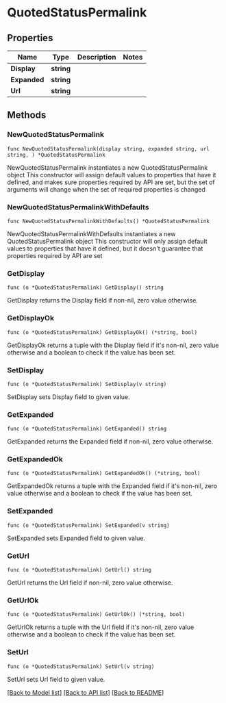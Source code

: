 # QuotedStatusPermalink

## Properties

Name | Type | Description | Notes
------------ | ------------- | ------------- | -------------
**Display** | **string** |  | 
**Expanded** | **string** |  | 
**Url** | **string** |  | 

## Methods

### NewQuotedStatusPermalink

`func NewQuotedStatusPermalink(display string, expanded string, url string, ) *QuotedStatusPermalink`

NewQuotedStatusPermalink instantiates a new QuotedStatusPermalink object
This constructor will assign default values to properties that have it defined,
and makes sure properties required by API are set, but the set of arguments
will change when the set of required properties is changed

### NewQuotedStatusPermalinkWithDefaults

`func NewQuotedStatusPermalinkWithDefaults() *QuotedStatusPermalink`

NewQuotedStatusPermalinkWithDefaults instantiates a new QuotedStatusPermalink object
This constructor will only assign default values to properties that have it defined,
but it doesn't guarantee that properties required by API are set

### GetDisplay

`func (o *QuotedStatusPermalink) GetDisplay() string`

GetDisplay returns the Display field if non-nil, zero value otherwise.

### GetDisplayOk

`func (o *QuotedStatusPermalink) GetDisplayOk() (*string, bool)`

GetDisplayOk returns a tuple with the Display field if it's non-nil, zero value otherwise
and a boolean to check if the value has been set.

### SetDisplay

`func (o *QuotedStatusPermalink) SetDisplay(v string)`

SetDisplay sets Display field to given value.


### GetExpanded

`func (o *QuotedStatusPermalink) GetExpanded() string`

GetExpanded returns the Expanded field if non-nil, zero value otherwise.

### GetExpandedOk

`func (o *QuotedStatusPermalink) GetExpandedOk() (*string, bool)`

GetExpandedOk returns a tuple with the Expanded field if it's non-nil, zero value otherwise
and a boolean to check if the value has been set.

### SetExpanded

`func (o *QuotedStatusPermalink) SetExpanded(v string)`

SetExpanded sets Expanded field to given value.


### GetUrl

`func (o *QuotedStatusPermalink) GetUrl() string`

GetUrl returns the Url field if non-nil, zero value otherwise.

### GetUrlOk

`func (o *QuotedStatusPermalink) GetUrlOk() (*string, bool)`

GetUrlOk returns a tuple with the Url field if it's non-nil, zero value otherwise
and a boolean to check if the value has been set.

### SetUrl

`func (o *QuotedStatusPermalink) SetUrl(v string)`

SetUrl sets Url field to given value.



[[Back to Model list]](../README.md#documentation-for-models) [[Back to API list]](../README.md#documentation-for-api-endpoints) [[Back to README]](../README.md)


